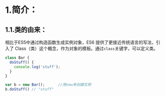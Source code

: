 # 1.简介：

## 1.1.类的由来：
相比于ES5中通过构造函数生成实例对象，ES6 提供了更接近传统语言的写法，引入了 Class（类）这个概念，作为对象的模板。通过`class`关键字，可以定义类。

```javascript
class Bar {
  doStuff() {
    console.log('stuff');
  }
}

var b = new Bar();		//用new来创建实例
b.doStuff() // "stuff"
```
<!--stackedit_data:
eyJoaXN0b3J5IjpbLTIwNjY1MDk5MTddfQ==
-->